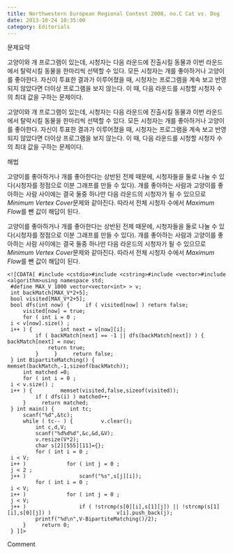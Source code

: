 ```yaml
---
title: Northwestern European Regional Contest 2008, no.C Cat vs. Dog
date: 2013-10-24 10:35:00
category: Editorials
---
```


문제요약

고양이와 개 프로그램이 있는데, 시청자는 다음 라운드에 진출시킬 동물과 이번 라운드에서 탈락시킬 동물을 한마리씩 선택할 수 있다. 모든 시청자는 개를 좋아하거나 고양이를 좋아한다. 자신이 투표한 결과가 이루어졌을 때, 시청자는 프로그램을 계속 보고 반영되지 않았다면 더이상 프로그램을 보지 않는다. 이 때, 다음 라운드를 시청할 시청자 수의 최대 값을 구하는 문제이다.

고양이와 개 프로그램이 있는데, 시청자는 다음 라운드에 진출시킬 동물과 이번 라운드에서 탈락시킬 동물을 한마리씩 선택할 수 있다. 모든 시청자는 개를 좋아하거나 고양이를 좋아한다. 자신이 투표한 결과가 이루어졌을 때, 시청자는 프로그램을 계속 보고 반영되지 않았다면 더이상 프로그램을 보지 않는다. 이 때, 다음 라운드를 시청할 시청자 수의 최대 값을 구하는 문제이다.





해법

고양이를 좋아하거나 개를 좋아한다는 상반된 전제 때문에, 시청자들을 둘로 나눌 수 있다(시청자를 정점으로 이분 그래프를 만들 수 있다). 개를 좋아하는 사람과 고양이를 좋아하는 사람 사이에는 결국 둘중 하나만 다음 라운드의 시청자가 될 수 있으므로 $Minimum$ $Vertex$ $Cover$문제와 같아진다. 따라서 전체 시청자 수에서 $Maximum$ $Flow$를 뺀 값이 해답이 된다. 

고양이를 좋아하거나 개를 좋아한다는 상반된 전제 때문에, 시청자들을 둘로 나눌 수 있다(시청자를 정점으로 이분 그래프를 만들 수 있다). 개를 좋아하는 사람과 고양이를 좋아하는 사람 사이에는 결국 둘중 하나만 다음 라운드의 시청자가 될 수 있으므로 $Minimum$ $Vertex$ $Cover$문제와 같아진다. 따라서 전체 시청자 수에서 $Maximum$ $Flow$를 뺀 값이 해답이 된다. 






```
<![CDATA[ #include <cstdio>#include <cstring>#include <vector>#include <algorithm>using namespace std;
 #define MAX_V 1000 vector<vector<int> > v;
 int backMatch[MAX_V*2+5];
 bool visited[MAX_V*2+5];
 bool dfs(int now) {     if ( visited[now] ) return false;
     visited[now] = true;
     for ( int i = 0 ;
 i < v[now].size() ;
 i++ ) {         int next = v[now][i];
         if ( backMatch[next] == -1 || dfs(backMatch[next]) ) {             backMatch[next] = now;
             return true;
         }     }     return false;
 } int BipartiteMatching() {     memset(backMatch,-1,sizeof(backMatch));
     int matched =0;
     for ( int i = 0 ;
 i < v.size() ;
 i++ ) {         memset(visited,false,sizeof(visited));
         if ( dfs(i) ) matched++;
     }     return matched;
 } int main() {     int tc;
     scanf("%d",&tc);
     while ( tc-- ) {         v.clear();
         int c,d,V;
         scanf("%d%d%d",&c,&d,&V);
         v.resize(V*2);
         char s[2][555][11]={};
         for ( int i = 0 ;
 i < V;
 i++ )             for ( int j = 0 ;
 j < 2 ;
 j++ )                 scanf("%s",s[j][i]);
         for ( int i = 0 ;
 i < V;
 i++ )             for ( int j = 0 ;
 j < V;
 j++ )                 if ( !strcmp(s[0][i],s[1][j]) || !strcmp(s[1][i],s[0][j]) )                     v[i].push_back(j);
         printf("%d\n",V-BipartiteMatching()/2);
     }     return 0;
 } ]]>
```
Comment

